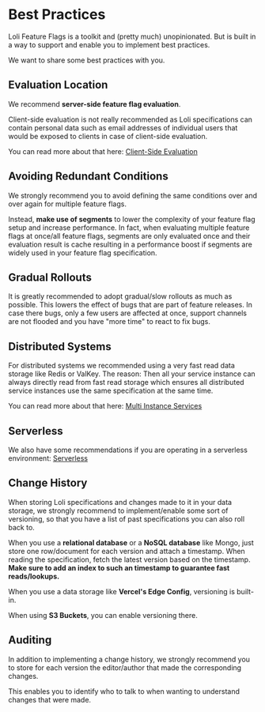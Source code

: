 # Best Practices

Loli Feature Flags is a toolkit and (pretty much) unopinionated. But is built in a way
to support and enable you to implement best practices.

We want to share some best practices with you.

## Evaluation Location

We recommend **server-side feature flag evaluation**.

Client-side evaluation is not really recommended as Loli specifications can contain
personal data such as email addresses of individual users that would be exposed to clients
in case of client-side evaluation.

You can read more about that here: [Client-Side Evaluation](../../reference/sdk/architectures/client-side-evaluation.md)

## Avoiding Redundant Conditions

We strongly recommend you to avoid defining the same conditions over and over again
for multiple feature flags.

Instead, **make use of segments** to lower the complexity of your feature flag setup and increase performance.
In fact, when evaluating multiple feature flags at once/all feature flags, segments are only evaluated once
and their evaluation result is cache resulting in a performance boost if segments are widely used in
your feature flag specification.

## Gradual Rollouts

It is greatly recommended to adopt gradual/slow rollouts as much as possible. This lowers the effect of
bugs that are part of feature releases. In case there bugs, only a few users are affected at once,
support channels are not flooded and you have "more time" to react to fix bugs.

## Distributed Systems

For distributed systems we recommended using a very fast read data storage like Redis or ValKey.
The reason: Then all your service instance can always directly read from fast read storage 
which ensures all distributed service instances use the same specification at the same time.

You can read more about that here: [Multi Instance Services](../../reference/sdk/architectures/multi-instance-services.md)

## Serverless

We also have some recommendations if you are operating in a serverless environment: [Serverless](../../reference/sdk/architectures/serverless.md)

## Change History

When storing Loli specifications and changes made to it in your data storage, we strongly recommend to
implement/enable some sort of versioning, so that you have a list of past specifications you can also roll back to.

When you use a **relational database** or a **NoSQL database** like Mongo, just store one row/document for
each version and attach a timestamp. When reading the specification, fetch the latest version based on the timestamp.
**Make sure to add an index to such an timestamp to guarantee fast reads/lookups.**

When you use a data storage like **Vercel's Edge Config**, versioning is built-in.

When using **S3 Buckets**, you can enable versioning there. 

## Auditing

In addition to implementing a change history, we strongly recommend you to store for each version
the editor/author that made the corresponding changes.

This enables you to identify who to talk to when wanting to understand changes that were made.
